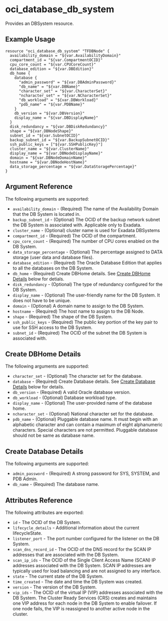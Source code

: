 # oci\_database\_db\_system

Provides an DBSystem resource.

## Example Usage

```
resource "oci_database_db_system" "TFDBNode" {
  availability_domain = "${var.AvailabilityDomain}"
  compartment_id = "${var.CompartmentOCID}"
  cpu_core_count = "${var.CPUCoreCount}"
  database_edition = "${var.DBEdition}"
  db_home {
    database {
      "admin_password" = "${var.DBAdminPassword}"
      "db_name" = "${var.DBName}"
      "character_set" = "${var.CharacterSet}"
      "ncharacter_set" = "${var.NCharacterSet}"
      "db_workload" = "${var.DBWorkload}"
      "pdb_name" = "${var.PDBName}"
    }
    db_version = "${var.DBVersion}"
    display_name = "${var.DBDisplayName}"
  }
  disk_redundancy = "${var.DBDiskRedundancy}"
  shape = "${var.DBNodeShape}"
  subnet_id = "${var.SubnetOCID}"
  backup_subnet_id = "${var.BackupSubnetOCID}"
  ssh_public_keys = ["${var.SSHPublicKey}"]
  cluster_name = "${var.ClusterName}"
  display_name = "${var.DBNodeDisplayName}"
  domain = "${var.DBNodeDomainName}"
  hostname = "${var.DBNodeHostName}"
  data_storage_percentage = "${var.DataStoragePercentage}"
}
```

## Argument Reference

The following arguments are supported:

* `availability_domain` - (Required) The name of the Availability Domain that the DB System is located in.
* `backup_subnet_id` - (Optional) The OCID of the backup network subnet the DB System is associated with. Applicable only to Exadata.
* `cluster_name` - (Optional) cluster name is used for Exadata DBSystems
* `compartment_id` - (Required) The OCID of the compartment.
* `cpu_core_count` - (Required) The number of CPU cores enabled on the DB System.
* `data_storage_percentage` - (Optional) The percentage assigned to DATA storage (user data and database files).
* `database_edition` - (Required) The Oracle Database Edition that applies to all the databases on the DB System.
* `db_home` - (Required) Create DBHome details. See [Create DBHome Details](#create-dbhome-details) below for detials.
* `disk_redundancy` - (Optional) The type of redundancy configured for the DB System.
* `display_name` - (Optional) The user-friendly name for the DB System. It does not have to be unique.
* `domain` - (Optional) A domain name to assign to the DB System.
* `hostname` - (Required) The host name to assign to the DB Node.
* `shape` - (Required) The shape of the DB System.
* `ssh_public_keys` - (Required) The public key portion of the key pair to use for SSH access to the DB System.
* `subnet_id` - (Required) The OCID of the subnet the DB System is associated with.

## Create DBHome Details

The following arguments are supported:

* `character_set` - (Optional) The character set for the database.
* `database` - (Required) Create Database details. See [Create Database Details](#create-database-details) below for details.
* `db_version` - (Required) A valid Oracle database version.
* `db_workload` - (Optional) Database workload type.
* `display_name` - (Optional) The user-provided name of the database home.
* `ncharacter_set` - (Optional) National character set for the database.
* `pdb_name` - (Optional) Pluggable database name. It must begin with an alphabetic character and can contain a maximum of eight alphanumeric characters. Special characters are not permitted. Pluggable database should not be same as database name.

## Create Database Details

The following arguments are supported:

* `admin_password` - (Required) A strong password for SYS, SYSTEM, and PDB Admin.
* `db_name` - (Required) The database name.

## Attributes Reference

The following attributes are exported:

* `id` - The OCID of the DB System.
* `lifecycle_details` - Additional information about the current lifecycleState.
* `listener_port` - The port number configured for the listener on the DB System.
* `scan_dns_record_id` - The OCID of the DNS record for the SCAN IP addresses that are associated with the DB System.
* `scan_ip_ids` - The OCID of the Single Client Access Name (SCAN) IP addresses associated with the DB System. SCAN IP addresses are typically used for load balancing and are not assigned to any interface.
* `state` - The current state of the DB System.
* `time_created` - The date and time the DB System was created.
* `version` - The version of the DB System.
* `vip_ids` - The OCID of the virtual IP (VIP) addresses associated with the DB System. The Cluster Ready Services (CRS) creates and maintains one VIP address for each node in the DB System to enable failover. If one node fails, the VIP is reassigned to another active node in the cluster.
